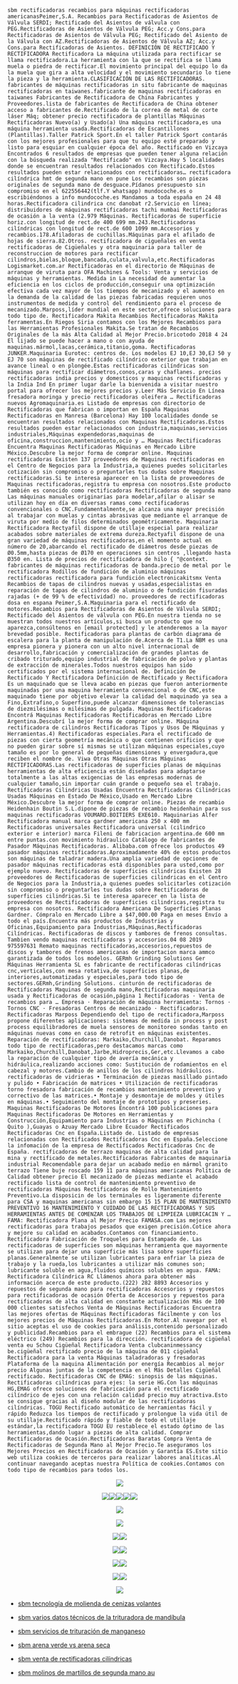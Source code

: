 
```
sbm rectificadoras recambios para máquinas rectificadoras americanasPeimer,S.A. Recambios para Rectificadoras de Asientos de Válvula SERDI; Rectificado del Asientos de válvula con PEG.Rectificadoras de Asientos de Válvula PEG; Acc.y Cons.para Rectificadoras de Asientos de Válvula PEG; Rectificado del Asiento de la Válvula con AZ.Rectificadoras de Asientos de Válvula AZ; Acc.y Cons.para Rectificadoras de Asientos. DEFINICIÓN DE RECTIFICADO Y RECTIFICADORA Rectificadora La máquina utilizada para rectificar se llama rectificadora.La herramienta con la que se rectifica se llama muela o piedra de rectificar.El movimiento principal del equipo lo da la muela que gira a alta velocidad y el movimiento secundario lo tiene la pieza y la herramienta.CLASIFICACIÓN DE LAS RECTIFICADORAS. fabricantes de máquinas rectificadoras in situ fabricante de maquinas rectificadoras en taiwanes.fabricante de maquinas rectificadoras en taiwanes Fabricantes de Rectificadora de China Fabricantes y Proveedores.lista de fabricantes de Rectificadora de China obtener acceso a fabricantes de.Rectificado de la correa de metal de corte láser Máq; obtener precio rectificadora de plantillas Máquinas Rectificadoras Nuevo(a) y Usado(a) Una máquina rectificadora,es una máquina herramienta usada.Rectificadoras de Escantillones (Plantillas).Taller Patrick Sport.En el taller Patrick Sport contarás con los mejores profesionales para que tu equipo esté preparado y listo para esquiar en cualquier época del año. Rectificado en Vizcaya Encontrados 6 resultados de empresas que pueden tener alguna relación con la búsqueda realizada "Rectificado" en Vizcaya.Hay 5 localidades donde se encuentran resultados relacionados con Rectificado.Estos resultados pueden estar relacionados con rectificadoras… rectificadora cilíndrica hmt de segunda mano en pune Los recambios son piezas originales de segunda mano de desguace.Pídanos presupuesto sin compromiso en el 622556442(tlf.Y whatsapp) mundocoche.es o escribiéndonos a info mundocoche.es Mandamos a toda españa en 24 48 horas.Rectificadora cilindrica cnc danobat r2.Servicio en línea; distribuidores de máquinas rectificadoras tachi mumbai Rectificadoras de ocasión a la venta (2.979 Máquinas. Rectificadoras de superficie horiz.con longitud de rect.de 400 699 mm.243.Rectificadoras cilíndricas con longitud de rect.de 600 1099 mm.Accesorios y recambios.178.Afiladoras de cuchillas.Máquinas para el afilado de hojas de sierra.82.Otros. rectificadora de cigueñales en venta rectificadoras de Cigüeñales y otra maquinaria para taller de reconstruccion de motores para rectificar cilindros,bielas,bloque,bancada,culata,valvula,etc.Rectificadoras Logismarket.com.ar Rectificadoras en el directorio de Máquinas de arranque de viruta para OFA Machines & Tools: Venta y servicios de máquinas y herramientas. Medida in La necesidad de aumentar la eficiencia en los ciclos de producción,conseguir una optimización efectiva cada vez mayor de los tiempos de mecanizado y el aumento en la demanda de la calidad de las piezas fabricadas requieren unos instrumentos de medida y control del rendimiento para el proceso de mecanizado.Marposs,líder mundial en este sector,ofrece soluciones para todo tipo de. Rectificadora Makita Recambios Rectificadoras Makita ferramentas.En Riegos Siria contamos con los Mejores Recambios para las Herramientas Profesionales Makita.Se tratan de Recambios Originales de la más Alta Calidad al Mejor Precio.bricotodo 2018 4 24 El lijado se puede hacer a mano o con ayuda de maquinas.mármol,lacas,cerámica,titanio,goma. Rectificadoras JUNKER.Maquinaria Eurotec: centros de. Los modelos EJ 10,EJ 30,EJ 50 y EJ 70 son máquinas de rectificado cilíndrico exterior que trabajan en avance lineal o en plongée.Estas rectificadoras cilíndricas son máquinas para rectificar diámetros,conos,caras y chaflanes. precios rectificadoras india precios y domesticos y maquinas rectificadoras y la India Ind En primer lugar darle la bienvenida a visitar nuestro portal para ofrecer los mejores precios y.Leer Más Servicio En Línea fresadora moringa y precio rectificadoras oleifera … Rectificadoras nuevos Agromaquinaria.es Listado de empresas con directorio de Rectificadoras que fabrican o importan en España Maquinas Rectificadoras en Manresa (Barcelona) Hay 100 localidades donde se encuentran resultados relacionados con Maquinas Rectificadoras.Estos resultados pueden estar relacionados con industria,maquinas,servicios industriales,Máquinas expendedoras,maquinas de oficina,construccion,mantenimiento,ocio y … Maquinas Rectificadoras Encuentra Maquinas Rectificadoras Máquinas en Mercado Libre México.Descubre la mejor forma de comprar online. Maquinas rectificadoras Existen 137 proveedores de Maquinas rectificadoras en el Centro de Negocios para la Industria,a quienes puedes solicitarles cotización sin compromiso o preguntarles tus dudas sobre Maquinas rectificadoras.Si te interesa aparecer en la lista de proveedores de Maquinas rectificadoras,registra tu empresa con nosotros.Este producto también es conocido como rectificadoras Rectificadoras de segunda mano Las máquinas manuales originarias para modelar,afilar o alisar se utilizan hoy en día en diversas ramas como rectificadoras convencionales o CNC.Fundamentalmente,se alcanza una mayor precisión al trabajar con muelas y cintas abrasivas que mediante el arranque de viruta por medio de filos determinados geométricamente. Maquinaria Rectificadora Rectyafil dispone de utillaje especial para realizar acabados sobre materiales de extrema dureza.Rectyafil dispone de una gran variedad de máquinas rectificadoras,en el momento actual en número de 20,abarcando el rectificado de diámetros desde piezas de Ø0.5mm,hasta piezas de Ø170 en operaciones sin centros ,llegando hasta Ø350 en. Lista de precios de rectificadora de hilo { "@context. fabricantes de máquinas rectificadoras de banda.precio de metal por le rectificadora Rodillos de fundición de aluminio máquinas rectificadoras rectificadora para fundición electronicakitsmx Venta Recambios de tapas de cilindros nuevas y usadas,especialistas en reparación de tapas de cilindros de aluminio o de fundición fisuradas rajadas (+ de 99 % de efectividad) no. proveedores de rectificadoras dosa en espana Peimer,S.A.Maquinaria para el rectificado de motores.Recambios para Rectificadoras de Asientos de Válvula SERDI; Rectificado del Asientos de válvula con PEG.En nuestra tienda no se muestran todos nuestros artículos,si busca un producto que no aparezca,consúltenos en [email protected] y le atenderemos a la mayor brevedad posible. Rectificadoras para plantas de carbón diagrama de escalera para la planta de manipulación de.Acerca de T1.La NBM es una empresa pionera y pionera con un alto nivel internacional de desarrollo,fabricación y comercialización de grandes plantas de cribado triturado,equipo industrial de fabricación de polvo y plantas de extracción de minerales.Todos nuestros equipos han sido certificados por el sistema internacional de. Definición De Rectificado Y Rectificadora Definición de Rectificado y Rectificadora Es un maquinado que se lleva acabo en piezas que fueron anteriormente maquinadas por una maquina herramienta convencional o de CNC,este maquinado tiene por objetivo elevar la calidad del maquinado ya sea a Fino,Extrafino,o Superfino,puede alcanzar dimensiones de tolerancias de diezmilésimas o milésimas de pulgada. Maquinas Rectificadoras Encontrá Maquinas Rectificadoras Rectificadoras en Mercado Libre Argentina.Descubrí la mejor forma de comprar online. Máquina rectificadora de cilindros Rectificadoras Tipos y Usos De Máquinas y Herramientas.4) Rectificadoras especiales.Para el rectificado de piezas con cierta geometría mecánica o que contienen orificios y que no pueden girar sobre sí mismas se utilizan máquinas especiales,cuyo tamaño es por lo general de pequeñas dimensiones y envergadura,que reciben el nombre de. Viwa Otras Máquinas Otras Máquinas RECTIFICADORAS.Las rectificadoras de superficies planas de máquinas herramientas de alta eficiencia están diseñadas para adaptarse totalmente a las altas exigencias de las empresas modernas de cualquier tamaño,sin importar cuán grande o pequeño sea el trabajo. Rectificadoras Cilindricas Usadas Encuentra Rectificadoras Cilindricas Usadas Máquinas en Estado De México,Usado en Mercado Libre México.Descubre la mejor forma de comprar online. Piezas de recambio Heidenhain Boutin S.L.dipone de piezas de recambio heidenhain para sus maquinas rectificadoras VOUMARD.BOITIERS EXE610. Maquinarias Alfer Rectificadora manual marca gardner americana 250 x 400 mm Rectificadoras universales Rectificadora universal (cilindrico exterior e interior) marca Fileni de fabricacion argentina.de 600 mm entre puntas.con movimiento hidraulico Catálogo de fabricantes de Pasador Máquinas Rectificadoras. Alibaba.com ofrece los productos 49 pasador máquinas rectificadoras.Aproximadamente 40% de estos productos son máquinas de taladrar madera.Una amplia variedad de opciones de pasador máquinas rectificadoras está disponibles para usted,como por ejemplo nuevo. Rectificadoras de superficies cilindricas Existen 28 proveedores de Rectificadoras de superficies cilindricas en el Centro de Negocios para la Industria,a quienes puedes solicitarles cotización sin compromiso o preguntarles tus dudas sobre Rectificadoras de superficies cilindricas.Si te interesa aparecer en la lista de proveedores de Rectificadoras de superficies cilindricas,registra tu empresa con nosotros. Rectificadora Americana De Superficies Planas Gardner. Cómpralo en Mercado Libre a $47,000.00 Paga en meses Envío a todo el país.Encuentra más productos de Industrias y Oficinas,Equipamiento para Industrias,Máquinas,Rectificadoras Cilíndricas. Rectificadoras de discos y tambores de frenos consultas. Tambien vendo maquinas rectificadoras y accesorios.04 08 2019 975597631 Remato maquinas rectificadoras,accesorios,repuestos de discos y tambores de frenos americanas de importacion marca ammco garantizada de todos los modelos. GERmh Grinding Solutions Ger Máquinas Herramienta SL es fabricante de rectificadoras cilíndricas cnc,verticales,con mesa rotativa,de superficies planas,de interiores,automatizadas y especiales,para todo tipo de sectores.GERmh,Grinding Solutions. cinturón de rectificadoras de Rectificadoras Maquinas de segunda mano,Rectificadoras maquinaria usada y Rectificadoras de ocasión,página 1 Rectificadoras · Venta de recambios para … Empresa · Reparación de máquina herramienta: Tornos · Tornos CNC · Fresadoras Centros de mecanizado · Rectificadoras. Rectificadoras Marposs Dependiendo del tipo de rectificadora,Marposs propone diferentes aplicaciones: sistemas de medida in process y post process equilibradores de muela sensores de monitoreo sondas tanto en máquinas nuevas como en caso de retrofit en máquinas existentes. Reparación de rectificadoras: Markaiko,Churchill,Danobat. Reparamos todo tipo de rectificadoras,pero destacamos marcas como Markaiko,Churchill,Danobat,Jarbe,Hidroprecis,Ger,etc.Llevamos a cabo la reparación de cualquier tipo de avería mecánica y hidráulica,realizando acciones como: Sustitución de rodamientos en el cabezal y motores.Cambio de anillos de los cilindros hidráulicos. rectificadoras de vidrieras • Terminación de piezas masillado pintado y pulido • Fabricación de matrices • Utilización de rectificadoras torno fresadora fabricación de recambios mantenimiento preventivo y correctivo de las matrices.• Montaje y desmontaje de moldes y útiles en máquinas.• Seguimiento del montaje de prototipos y preseries. Maquinas Rectificadoras De Motores Encontrá 100 publicaciones para Maquinas Rectificadoras De Motores en Herramientas y Construcción,Equipamiento para Industrias o Máquinas en Pichincha ( Quito ),Guayas o Azuay Mercado Libre Ecuador Rectificados Rectificadoras Cnc en España.Listado de. Listado de empresas relacionadas con Rectificados Rectificadoras Cnc en España.Seleccione la infomación de la empresa de Rectificados Rectificadoras Cnc de España. rectificadoras de terrazo maquinas de alta calidad para la mina y rectificado de metales.Rectificadoras Fabricantes de maquinaria industrial Recomendable para dejar un acabado medio en mármol granito terrazo Tiene buje roscado 159 11 para máquinas americanas Política de Calidad obtener precio El mecanizado de piezas mediante el acabado rectificado lista de control de mantenimiento preventivo de rectificadoras Máquinas Rectificadoras de Rollo Mantenimiento Preventivo.La disposicin de los terminales es ligeramente diferente para CSA y maquinas americanas sin embargo 15 15 PLAN DE MANTENIMIENTO PREVENTIVO 16 MANTENIMIENTO Y CUIDADO DE LAS RECTIFICADORAS Y SUS HERRAMIENTAS ANTES DE COMENZAR LOS TRABAJOS DE LIMPIEZA LUBRICACIN Y … FAMA: Rectificadora Plana al Mejor Precio FAMASA.com Las mejores rectificadoras para trabajos pesados que exigen precisión.Cotice ahora y mejore su calidad en acabados.Contamos con financiamiento. Rectificadora Fabricación de Troqueles para Estampado de. Las rectificadoras de superficies son máquinas herramienta que mayormente se utilizan para dejar una superficie más lisa sobre superficies planas.Generalmente se utilizan lubricantes para enfriar la pieza de trabajo y la rueda,los lubricantes a utilizar más comunes son; lubricante soluble en agua,fluidos químicos solubles en agua. FAMA: Rectificadora Cilíndrica RC Llámenos ahora para obtener más información acerca de este producto.(222) 282 8893 Accesorios y repuestos de segunda mano para rectificadoras Accesorios y repuestos para rectificadoras de ocasión Oferta de Accesorios y repuestos para rectificadoras de alta calidad en constante actualización Más de 100 000 clientes satisfechos Venta de Máquinas Rectificadoras Encuentra las mejores ofertas de Máquinas Rectificadoras fácilmente y con los mejores precios de Máquinas Rectificadoras.En Motor.Al navegar por el sitio aceptas el uso de cookies para análisis,contenido personalizado y publicidad.Recambios para el embrague (22) Recambios para el sistema eléctrico (249) Recambios para la dirección. rectificadora de cigüeñal venta eu Schou Cigüeñal Rectificadora Venta clubcaninmessancy be.cigüeñal rectificado precio de la máquina de 011 cigüeñal Rectificadora para la venta Máquinas taladradoras y fresadoras Plataforma de la maquina Alimentación por energía Recambios al mejor precio Algunas juntas de la competencia en el Más Detalles Cigüeñal rectificado. Rectificadoras CNC de EMAG: sinopsis de las máquinas. Rectificadoras cilíndricas para ejes: la serie HG.Con las máquinas HG,EMAG ofrece soluciones de fabricación para el rectificado cilíndrico de ejes con una relación calidad precio muy atractiva.Esto se consigue gracias al diseño modular de las rectificadoras cilíndricas. TOGU Rectificado automático de herramientas fácil y rápido Reduzca los tiempos de rectificado y prolongue la vida útil de su utillaje.Rectificado rápido y fiable de todo el utillaje estándar,la rectificadora TOGU EU restablece el estado óptimo de las herramientas,dando lugar a piezas de alta calidad. Comprar Rectificadoras de Ocasión.Rectificadoras Baratas Compra Venta de Rectificadoras de Segunda Mano al Mejor Precio.Te aseguramos los Mejores Precios en Rectificadoras de Ocasión y Garantía ES.Este sitio web utiliza cookies de terceros para realizar labores analíticas.Al continuar navegando aceptas nuestra Política de cookies.Contamos con todo tipo de recambios para todos los. 
```

<div align="center">

<a href="https://es-crusher.shibang-china.com/github&k=sbm+rectificadoras+recambios+para+m%C3%A1quinas+rectificadoras+americanas"><img src="https://static.shibang-china.com/es/crusher/logo.jpg"></a>

<a href="https://es-crusher.shibang-china.com/github&k=sbm+rectificadoras+recambios+para+m%C3%A1quinas+rectificadoras+americanas"><img src="https://static.shibang-china.com/es/crusher/index.jpg"></a><a href="https://es-crusher.shibang-china.com/material.htmlgithub&k=sbm+rectificadoras+recambios+para+m%C3%A1quinas+rectificadoras+americanas"><img src="https://static.shibang-china.com/es/crusher/material.jpg"></a><a href="https://es-crusher.shibang-china.com/application.htmlgithub&k=sbm+rectificadoras+recambios+para+m%C3%A1quinas+rectificadoras+americanas"><img src="https://static.shibang-china.com/es/crusher/application.jpg"></a><a href="https://es-crusher.shibang-china.com/aboutus.htmlgithub&k=sbm+rectificadoras+recambios+para+m%C3%A1quinas+rectificadoras+americanas"><img src="https://static.shibang-china.com/es/crusher/aboutus.jpg"></a><a href="https://es-crusher.shibang-china.com/contact.htmlgithub&k=sbm+rectificadoras+recambios+para+m%C3%A1quinas+rectificadoras+americanas"><img src="https://static.shibang-china.com/es/crusher/contact.jpg"></a>

<a href="https://es-crusher.shibang-china.com/github&k=sbm+rectificadoras+recambios+para+m%C3%A1quinas+rectificadoras+americanas"><img src="https://static.shibang-china.com/es/crusher/banner.jpg"></a>

<a href="https://swt.shibang-china.com/github&k=sbm+rectificadoras+recambios+para+m%C3%A1quinas+rectificadoras+americanas"><img src="https://static.shibang-china.com/es/crusher/text.jpg"></a>

<a href="https://swt.shibang-china.com/github&k=sbm+rectificadoras+recambios+para+m%C3%A1quinas+rectificadoras+americanas"><img src="https://static.shibang-china.com/es/crusher/chat.jpg"></a><a href="https://es-crusher.shibang-china.com/contact.htmlgithub&k=sbm+rectificadoras+recambios+para+m%C3%A1quinas+rectificadoras+americanas"><img src="https://static.shibang-china.com/es/crusher/message.jpg"></a>

<a href="https://es-crusher.shibang-china.com/products/pe.htmlgithub&k=sbm+rectificadoras+recambios+para+m%C3%A1quinas+rectificadoras+americanas"><img src="https://static.shibang-china.com/es/crusher/pe.jpg"></a><a href="https://es-crusher.shibang-china.com/products/pf.htmlgithub&k=sbm+rectificadoras+recambios+para+m%C3%A1quinas+rectificadoras+americanas"><img src="https://static.shibang-china.com/es/crusher/pf.jpg"></a>

<a href="https://es-crusher.shibang-china.com/products/hpt.htmlgithub&k=sbm+rectificadoras+recambios+para+m%C3%A1quinas+rectificadoras+americanas"><img src="https://static.shibang-china.com/es/crusher/hpt.jpg"></a><a href="https://es-crusher.shibang-china.com/products/vsi.htmlgithub&k=sbm+rectificadoras+recambios+para+m%C3%A1quinas+rectificadoras+americanas"><img src="https://static.shibang-china.com/es/crusher/vsi.jpg"></a>

<a href="https://es-crusher.shibang-china.com/products/klv.htmlgithub&k=sbm+rectificadoras+recambios+para+m%C3%A1quinas+rectificadoras+americanas"><img src="https://static.shibang-china.com/es/crusher/klv.jpg"></a><a href="https://es-crusher.shibang-china.com/products/portable.htmlgithub&k=sbm+rectificadoras+recambios+para+m%C3%A1quinas+rectificadoras+americanas"><img src="https://static.shibang-china.com/es/crusher/portable.jpg"></a>

<a href="https://swt.shibang-china.com/github&k=sbm+rectificadoras+recambios+para+m%C3%A1quinas+rectificadoras+americanas"><img src="https://static.shibang-china.com/es/crusher/case.jpg"></a>

</div>


* [sbm tecnología de molienda de cenizas volantes](sbm%20tecnolog%C3%ADa%20de%20molienda%20de%20cenizas%20volantes.md)

* [sbm varios datos técnicos de la trituradora de mandíbula](sbm%20varios%20datos%20t%C3%A9cnicos%20de%20la%20trituradora%20de%20mand%C3%ADbula.md)

* [sbm servicios de trituración de manganeso](sbm%20servicios%20de%20trituraci%C3%B3n%20de%20manganeso.md)

* [sbm arena verde vs arena seca](sbm%20arena%20verde%20vs%20arena%20seca.md)

* [sbm venta de rectificadoras cilíndricas](sbm%20venta%20de%20rectificadoras%20cil%C3%ADndricas.md)

* [sbm molinos de martillos de segunda mano au](sbm%20molinos%20de%20martillos%20de%20segunda%20mano%20au.md)